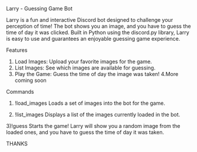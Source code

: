 Larry - Guessing Game Bot

Larry is a fun and interactive Discord bot designed to challenge your perception of time! 
The bot shows you an image, and you have to guess the time of day it was clicked. 
Built in Python using the discord.py library, Larry is easy to use and guarantees an enjoyable guessing game experience.

Features
1. Load Images: Upload your favorite images for the game.
2. List Images: See which images are available for guessing.
3. Play the Game: Guess the time of day the image was taken!
4.More coming soon

Commands

1) !load_images
Loads a set of images into the bot for the game.

2) !list_images
Displays a list of the images currently loaded in the bot.

3)!guess
Starts the game! Larry will show you a random image from the loaded ones, and you have to guess the time of day it was taken.

THANKS


